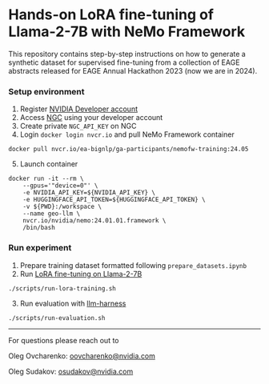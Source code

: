 # Hands-on LoRA fine-tuning of Llama-2-7B with NeMo Framework
This repository contains step-by-step instructions on how to generate a synthetic dataset for supervised fine-tuning from a collection of EAGE abstracts released for EAGE Annual Hackathon 2023 (now we are in 2024).

### Setup environment

1. Register [NVIDIA Developer account](https://developer.nvidia.com/developer-program)
2. Access [NGC](https://catalog.ngc.nvidia.com/) using your developer account
3. Create private `NGC_API_KEY` on NGC
4. Login `docker login nvcr.io` and pull NeMo Framework container 
```
docker pull nvcr.io/ea-bignlp/ga-participants/nemofw-training:24.05
```

5. Launch container
```
docker run -it --rm \
	--gpus='"device=0"' \
	-e NVIDIA_API_KEY=${NVIDIA_API_KEY} \
	-e HUGGINGFACE_API_TOKEN=${HUGGINGFACE_API_TOKEN} \
	-v ${PWD}:/workspace \
	--name geo-llm \
	nvcr.io/nvidia/nemo:24.01.01.framework \
	/bin/bash
```



### Run experiment
1. Prepare training dataset formatted following `prepare_datasets.ipynb`
2. Run [LoRA fine-tuning on Llama-2-7B](https://github.com/NVIDIA/NeMo/blob/main/tutorials/nlp/lora.ipynb)
```
./scripts/run-lora-training.sh
```

3. Run evaluation with [llm-harness](https://github.com/EleutherAI/lm-evaluation-harness)
```
./scripts/run-evaluation.sh
```

-------------
For questions please reach out to 

Oleg Ovcharenko: oovcharenko@nvidia.com

Oleg Sudakov: osudakov@nvidia.com

